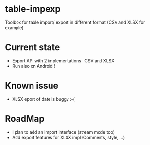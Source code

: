 # table-impexp
Toolbox for table import/ export in different format (CSV and XLSX for example)

# Current state
- Export API with 2 implementations : CSV and XLSX
- Run also on Android !

# Known issue
- XLSX eport of date is buggy :-(

# RoadMap
- I plan to add an import interface (stream mode too)
- Add export features for XLSX impl (Comments, style, ...) 
